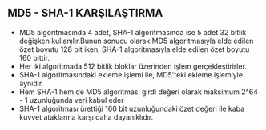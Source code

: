 ## MD5 - SHA-1 KARŞILAŞTIRMA

* MD5 algoritmasında 4 adet, SHA-1 algoritmasında ise 5 adet 32 bitlik değişken kullanılır.Bunun sonucu olarak MD5 algoritmasıyla elde edilen özet boyutu 128 bit iken, SHA-1 algoritmasıyla elde edilen özet boyutu 160 bittir.
* Her iki algoritmada 512 bitlik bloklar üzerinden işlem gerçekleştirirler.
* SHA-1 algoritmasındaki ekleme işlemi ile, MD5'teki ekleme işlemiyle aynıdır.
* Hem SHA-1 hem de MD5 algoritması girdi değeri olarak maksimum 2^64 - 1 uzunluğunda veri kabul eder
* SHA-1 algoritması ürettiği 160 bit uzunluğundaki özet değeri ile kaba kuvvet ataklarına karşı daha dayanıklıdır.
